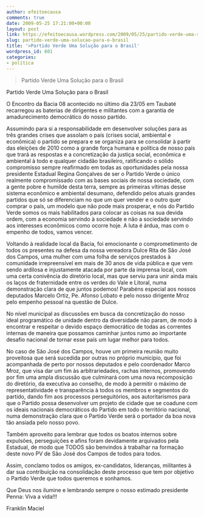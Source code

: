 ```yaml
---
author: efeitoecausa
comments: true
date: 2009-05-25 17:21:00+00:00
layout: post
link: https://efeitoecausa.wordpress.com/2009/05/25/partido-verde-uma-solucao-para-o-brasil/
slug: partido-verde-uma-solucao-para-o-brasil
title: '>Partido Verde Uma Solução para o Brasil'
wordpress_id: 601
categories:
- política
---
```


>Partido Verde Uma Solução para o Brasil 	 	 

Partido Verde Uma Solução para o Brasil


  


O Encontro da Bacia 08 acontecido no último dia 23/05 em Taubaté recarregou as baterias de dirigentes e militantes com a garantia de amadurecimento democrático do nosso partido.


  


Assumindo para si a responsabilidade em desenvolver soluções para as três grandes crises que assolam o país (crises social, ambiental e econômica) o  partido se prepara e se organiza para se consolidar à partir das eleições de 2010 como a grande força humana e política de nosso país que trará as respostas e a concretização da justiça social, econômica e ambiental à todo e qualquer  cidadão brasileiro, ratificando o sólido compromisso sempre reafirmado em todas as oportunidades pela nossa presidente Estadual Regina Gonçalves de ser o Partido Verde o único realmente compromissado com as bases sociais de nossa sociedade, com a gente pobre e humilde desta terra, sempre as primeiras vítimas desse sistema econômico e ambiental desumano, defendido pelos atuais grandes partidos que só se diferenciam no que um quer vender e o outro quer comprar o país, um modelo que não pode mais prosperar, e nós do Partido Verde somos os mais habilitados para colocar as coisas na sua devida ordem, com a economia servindo à sociedade e não a sociedade servindo aos interesses econômicos como ocorre hoje. A luta é árdua, mas com o empenho de todos, vamos vencer.


  


Voltando à realidade local da Bacia, foi emocionante o comprometimento de todos os presentes na defesa da nossa vereadora Dulce Rita de São José dos Campos, uma mulher com uma folha de serviços prestados à comunidade irrepreensível em mais de 30 anos de vida pública e que vem sendo ardilosa e injustamente atacada por parte da imprensa local, com uma certa conivência do diretório local, mas que serviu para unir ainda mais os laços de fraternidade entre os verdes do Vale e Litoral, numa demonstração clara de que juntos podemos! Parabéns especial aos nossos deputados Marcelo Ortiz, Pe. Afonso Lobato e pelo nosso dirigente Mroz pelo empenho pessoal na questão de Dulce.


  


No nível municipal as discussões em busca da concretização do nosso ideal programático de unidade dentro da diversidade não param, de modo à encontrar e respeitar o devido espaço democrático de todas as correntes internas de maneira que possamos caminhar juntos rumo ao importante desafio nacional de tornar esse país um lugar melhor para todos.


  


No caso de São José dos Campos, houve um primeira reunião muito proveitosa que será sucedida por outras no próprio município, que foi acompanhada de perto por nossos deputados e pelo coordenador Marco Mroz, que visa dar um fim às arbitrariedades, rachas internos, promovendo por  fim uma ampla discussão que culminará com uma nova recomposição do diretório, da executiva ao conselho, de modo à permitir o máximo de representatividade e transparência à todos os membros e segmentos do partido, dando fim aos processos perseguitórios, aos autoritarismos para que o Partido possa desenvolver um projeto de cidade que se coadune com os ideais nacionais democráticos do Partido em todo o território nacional, numa demonstração clara que o Partido Verde será o portador da boa nova tão ansiada pelo nosso povo.


  


Também aproveito para lembrar que todos os boatos internos sobre expulsões, perseguições e afins foram devidamente arquivados pela Estadual, de modo que TODOS são benvindos à trabalhar na formação deste novo PV de São José dos Campos de todos para todos.


  


Assim, conclamo todos os amigos, ex-candidatos, lideranças, militantes à dar sua contribuição na consolidação deste processo que tem por objetivo o Partido Verde que todos queremos e sonhamos.


  


Que Deus nos ilumine e lembrando sempre o nosso estimado presidente Penna: Viva a vida!!!


  



  


Franklin Maciel
